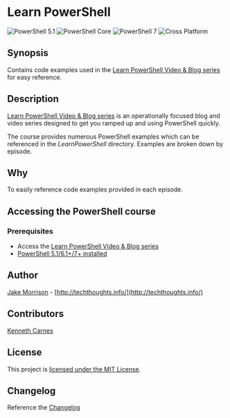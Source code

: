 # Learn PowerShell

![PowerShell 5.1](https://img.shields.io/badge/PowerShell-5.1-blue.svg) ![PowerShell Core](https://img.shields.io/badge/PowerShell-6+-black.svg) ![PowerShell 7](https://img.shields.io/badge/PowerShell-7+-purple.svg) ![Cross Platform](https://img.shields.io/badge/platform-windows%20%7C%20macos%20%7C%20linux-lightgrey)

## Synopsis

Contains code examples used in the [Learn PowerShell Video & Blog series](https://techthoughts.info/learn-powershell-series/) for easy reference.

## Description

[Learn PowerShell Video & Blog series](https://techthoughts.info/learn-powershell-series/) is an operationally focused blog and video series designed to get you ramped up and using PowerShell quickly.

The course provides numerous PowerShell examples which can be referenced in the *LearnPowerShell* directory. Examples are broken down by episode.

## Why

To easily reference code examples provided in each episode.

## Accessing the PowerShell course

### Prerequisites

* Access the [Learn PowerShell Video & Blog series](https://techthoughts.info/learn-powershell-series/)
* [PowerShell 5.1/6.1+/7+ installed](https://github.com/PowerShell/PowerShell/releases)

## Author

[Jake Morrison](https://twitter.com/JakeMorrison) - [http://techthoughts.info/](http://techthoughts.info/)

## Contributors

[Kenneth Carnes](https://twitter.com/kennethcarnes1)

## License

This project is [licensed under the MIT License](LICENSE).

## Changelog

Reference the [Changelog](.github/CHANGELOG.md)
